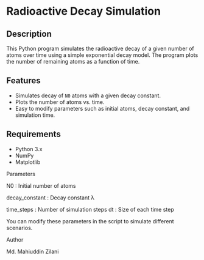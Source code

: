 # Radioactive Decay Simulation

## Description
This Python program simulates the radioactive decay of a given number of atoms over time using a simple exponential decay model. The program plots the number of remaining atoms as a function of time.

## Features
- Simulates decay of `N0` atoms with a given decay constant.
- Plots the number of atoms vs. time.
- Easy to modify parameters such as initial atoms, decay constant, and simulation time.

## Requirements
- Python 3.x
- NumPy
- Matplotlib

Parameters

N0 : Initial number of atoms 

decay_constant : Decay constant λ

time_steps : Number of simulation steps 
dt : Size of each time step 

You can modify these parameters in the script to simulate different scenarios.

Author

Md. Mahiuddin Zilani
